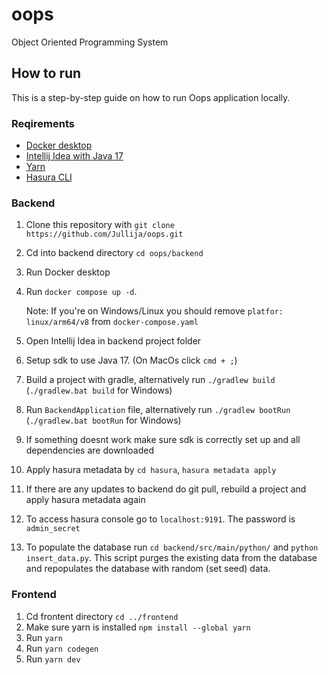# oops

Object Oriented Programming System

## How to run

This is a step-by-step guide on how to run Oops application locally.

### Reqirements

- [Docker desktop](https://www.docker.com/products/docker-desktop/)
- [Intellij Idea with Java 17](https://www.jetbrains.com/idea/)
- [Yarn](https://classic.yarnpkg.com/lang/en/docs/install/#mac-stable)
- [Hasura CLI](https://hasura.io/docs/latest/hasura-cli/install-hasura-cli/)

### Backend

1. Clone this repository with `git clone https://github.com/Jullija/oops.git`
2. Cd into backend directory `cd oops/backend`
3. Run Docker desktop
4. Run `docker compose up -d`.

   Note: If you're on Windows/Linux you should remove `platfor: linux/arm64/v8` from `docker-compose.yaml`

5. Open Intellij Idea in backend project folder
6. Setup sdk to use Java 17. (On MacOs click `cmd + ;`)
7. Build a project with gradle, alternatively run `./gradlew build` (`./gradlew.bat build` for Windows)
8. Run `BackendApplication` file, alternatively run `./gradlew bootRun` (`./gradlew.bat bootRun` for Windows)
9. If something doesnt work make sure sdk is correctly set up and all dependencies are downloaded
10. Apply hasura metadata by `cd hasura`, `hasura metadata apply`
11. If there are any updates to backend do git pull, rebuild a project and apply hasura metadata again
12. To access hasura console go to `localhost:9191`. The password is `admin_secret`
13.  To populate the database run `cd backend/src/main/python/` and `python insert_data.py`. This script purges the existing data from the database and repopulates the database with random (set seed) data.

### Frontend

1. Cd frontent directory `cd ../frontend`
2. Make sure yarn is installed `npm install --global yarn`
3. Run `yarn`
4. Run `yarn codegen`
5. Run `yarn dev`

